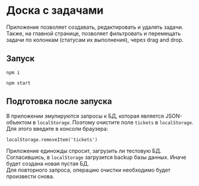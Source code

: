# Доска с задачами

Приложение позволяет создавать, редактировать и удалять задачи. Также, на главной странице, позволяет фильтровать и перемещать задачи по колонкам (статусам их выполнения), через drag and drop.

## Запуск

```
npm i
```
```
npm start
```

## Подготовка после запуска
В приложении эмулируются запросы к БД, которая является JSON-объектом в `localStorage`. Поэтому очистите поле `tickets` в `localStorage`. \
Для этого введите в консоли браузера:
```
localStorage.removeItem('tickets')
```

Приложение единожды спросит, загрузить ли тестовую БД. Согласившись, в `localStorage` загрузится backup базы данных. Иначе будет создана новая пустая БД. \
Для повторного запроса, операцию очистки необходимо будет произвести снова.
